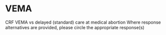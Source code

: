 # VEMA
CRF VEMA vs delayed (standard) care at medical abortion Where response alternatives are provided, please circle the appropriate response(s)
